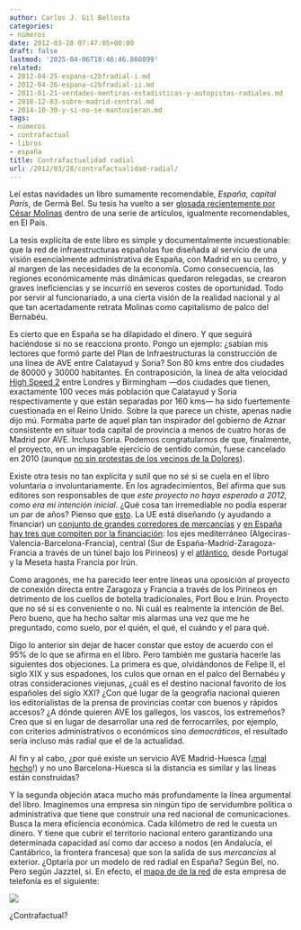 ```yaml
---
author: Carlos J. Gil Bellosta
categories:
- números
date: 2012-03-28 07:47:05+00:00
draft: false
lastmod: '2025-04-06T18:46:46.860899'
related:
- 2012-04-25-espana-c2bfradial-i.md
- 2012-04-26-espana-c2bfradial-ii.md
- 2011-01-21-verdades-mentiras-estadisticas-y-autopistas-radiales.md
- 2018-12-03-sobre-madrid-central.md
- 2014-10-30-y-si-no-se-mantuvieran.md
tags:
- números
- contrafactual
- libros
- españa
title: Contrafactualidad radial
url: /2012/03/28/contrafactualidad-radial/
---
```


Leí estas navidades un libro sumamente recomendable, _España, capital París_, de Germà Bel. Su tesis ha vuelto a ser [glosada recientemente por César Molinas](http://economia.elpais.com/economia/2012/03/02/actualidad/1330712282_179577.html) dentro de una serie de artículos, igualmente recomendables, en El País.

La tesis explícita de este libro es simple y documentalmente incuestionable: que la red de infraestructuras españolas fue diseñada al servicio de una visión esencialmente administrativa de España, con Madrid en su centro, y al margen de las necesidades de la economía. Como consecuencia, las regiones económicamente más dinámicas quedaron relegadas, se crearon graves ineficiencias y se incurríó en severos costes de oportunidad. Todo por servir al funcionariado, a una cierta visión de la realidad nacional y al que tan acertadamente retrata Molinas como capitalismo de palco del Bernabéu.

Es cierto que en España se ha dilapidado el dinero. Y que seguirá haciéndose si no se reacciona pronto. Pongo un ejemplo: ¿sabían mis lectores que formó parte del Plan de Infraestructuras la construcción de una línea de AVE entre Calatayud y Soria? Son 80 kms entre dos ciudades de 80000 y 30000 habitantes. En contraposición, la línea de alta velocidad [High Speed 2](http://en.wikipedia.org/wiki/High_Speed_2) entre Londres y Birmingham —dos ciudades que tienen, exactamente 100 veces más población que Calatayud y Soria respectivamente y que están separadas por 160 kms— ha sido fuertemente cuestionada en el Reino Unido. Sobre la que parece un chiste, apenas nadie dijo mú. Formaba parte de aquel plan tan inspirador del gobierno de Aznar consistente en situar toda capital de provincia a menos de cuatro horas de Madrid por AVE. Incluso Soria. Podemos congratularnos de que, finalmente, el proyecto, en un impagable ejercicio de sentido común, fuese cancelado en 2010 (aunque [no sin protestas de los vecinos de la Dolores](http://www.abc.es/20101125/local-aragon/soria-201011251048.html)).

Existe otra tesis no tan explícita y sutil que no sé si se cuela en el libro voluntaria o involuntariamente. En los agradecimientos, Bel afirma que sus editores son responsables de que _este proyecto no haya esperado a 2012, como era mi intención inicial_. ¿Qué cosa tan irremediable no podía esperar un par de años? Pienso que [esto](http://ccaa.elpais.com/ccaa/2012/03/15/valencia/1331841696_870802.html). La UE está diseñando (y ayudando a financiar) un [conjunto de grandes corredores de mercancías](http://es.wikipedia.org/wiki/Red_Transeuropea_de_Transporte) y [en España hay tres que compiten por la financiación](http://es.wikipedia.org/wiki/Anexo:Red_transeuropea_de_transporte_en_Espa%C3%B1a): los ejes mediterráneo (Algeciras-Valencia-Barcelona-Francia), central (Sur de España-Madrid-Zaragoza-Francia a través de un túnel bajo los Pirineos) y el [atlántico](http://es.wikipedia.org/wiki/Corredor_Atl%C3%A1ntico), desde Portugal y la Meseta hasta Francia por Irún.

Como aragonés, me ha parecido leer entre líneas una oposición al proyecto de conexión directa entre Zaragoza y Francia a través de los Pirineos en detrimento de los cuellos de botella tradicionales, Port Bou e Irún. Proyecto que no sé si es conveniente o no. Ni cuál es realmente la intención de Bel. Pero bueno, que ha hecho saltar mis alarmas una vez que me he preguntado, como suelo, por el quién, el qué, el cuándo y el para qué.

Digo lo anterior sin dejar de hacer constar que estoy de acuerdo con el 95% de lo que se afirma en el libro. Pero también me gustaría hacerle las siguientes dos objeciones. La primera es que, olvidándonos de Felipe II, el siglo XIX y sus espadones, los culos que ornan en el palco del Bernabéu y otras consideraciones viejunas, ¿cuál es el destino nacional favorito de los españoles del siglo XXI? ¿Con qué lugar de la geografía nacional quieren los editorialistas de la prensa de provincias contar con buenos y rápidos accesos? ¿A dónde quieren AVE los gallegos, los vascos, los extremeños? Creo que si en lugar de desarrollar una red de ferrocarriles, por ejemplo, con criterios administrativos o económicos sino _democráticos_, el resultado sería incluso más radial que el de la actualidad.

Al fin y al cabo, ¿por qué existe un servicio AVE Madrid-Huesca (¡[mal hecho](http://www.fedeablogs.net/economia/?p=7824)!) y no uno Barcelona-Huesca si la distancia es similar y las líneas están construidas?

Y la segunda objeción ataca mucho más profundamente la línea argumental del libro. Imaginemos una empresa sin ningún tipo de servidumbre política o administrativa que tiene que construir una red nacional de comunicaciones. Busca la mera eficiencia económica. Cada kilómetro de red le cuesta un dinero. Y tiene que cubrir el territorio nacional entero garantizando una determinada capacidad así como dar acceso a nodos (en Andalucía, el Cantábrico, la frontera francesa) que son la salida de sus _mercancías_ al exterior. ¿Optaría por un modelo de red radial en España? Según Bel, no. Pero según Jazztel, sí. En efecto, el [mapa de de la red](http://www.jazztel.com/image/image_gallery?uuid=a83ab2a3-f215-4c1c-b6f7-f46e1e3c21a9&groupId=11950&t=1304515485129) de esta empresa de telefonía es el siguiente:

[![](/wp-uploads/2012/03/red_jazztel1.jpg)
](/wp-uploads/2012/03/red_jazztel1.jpg)

¿Contrafactual?